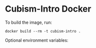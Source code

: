 Cubism-Intro Docker
==================

To build the image, run:

    docker build --rm -t cubism-intro .

Optional environment variables:
